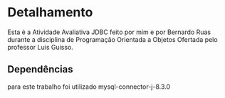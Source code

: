 <h1>Detalhamento</h1>
Esta é a Atividade Avaliativa JDBC feito por mim e por Bernardo Ruas durante a disciplina de Programação Orientada a Objetos Ofertada pelo professor Luis Guisso.
<h2>Dependências</h2>
para este trabalho foi utilizado mysql-connector-j-8.3.0
